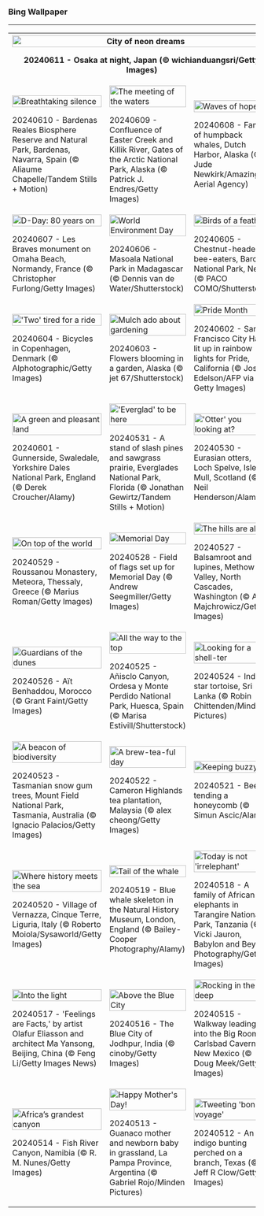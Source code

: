 <h3>
 Bing Wallpaper
</h3>
<hr/>
<table>
<tr>
<th colspan="3">
<img alt="City of neon dreams" src="https://www.bing.com/th?id=OHR.OsakaNight_EN-US7022302235_UHD.jpg&amp;rf=LaDigue_UHD.jpg&amp;pid=hp&amp;w=3840&amp;h=2160&amp;rs=1&amp;c=4" width="100%"/><p>20240611 - Osaka at night, Japan (© wichianduangsri/Getty Images)</p></th>
</tr>
<tr>
<td><img alt="Breathtaking silence" src="https://www.bing.com/th?id=OHR.BardenasBiosphere_EN-US6936891495_UHD.jpg&amp;rf=LaDigue_UHD.jpg&amp;pid=hp&amp;w=3840&amp;h=2160&amp;rs=1&amp;c=4" width="100%"/><p>20240610 - Bardenas Reales Biosphere Reserve and Natural Park, Bardenas, Navarra, Spain (© Aliaume Chapelle/Tandem Stills + Motion)</p></td>
<td><img alt="The meeting of the waters" src="https://www.bing.com/th?id=OHR.KillikRiverAlaska_EN-US6860539516_UHD.jpg&amp;rf=LaDigue_UHD.jpg&amp;pid=hp&amp;w=3840&amp;h=2160&amp;rs=1&amp;c=4" width="100%"/><p>20240609 - Confluence of Easter Creek and Killik River, Gates of the Arctic National Park, Alaska (© Patrick J. Endres/Getty Images)</p></td>
<td><img alt="Waves of hope" src="https://www.bing.com/th?id=OHR.HumpbackFamily_EN-US6789097648_UHD.jpg&amp;rf=LaDigue_UHD.jpg&amp;pid=hp&amp;w=3840&amp;h=2160&amp;rs=1&amp;c=4" width="100%"/><p>20240608 - Family of humpback whales, Dutch Harbor, Alaska (© Jude Newkirk/Amazing Aerial Agency)</p></td>
</tr>
<tr>
<td><img alt="D-Day: 80 years on" src="https://www.bing.com/th?id=OHR.LesBravesNormandy_EN-US6707866678_UHD.jpg&amp;rf=LaDigue_UHD.jpg&amp;pid=hp&amp;w=3840&amp;h=2160&amp;rs=1&amp;c=4" width="100%"/><p>20240607 - Les Braves monument on Omaha Beach, Normandy, France (© Christopher Furlong/Getty Images)</p></td>
<td><img alt="World Environment Day" src="https://www.bing.com/th?id=OHR.MadagascarRiver_EN-US6642458773_UHD.jpg&amp;rf=LaDigue_UHD.jpg&amp;pid=hp&amp;w=3840&amp;h=2160&amp;rs=1&amp;c=4" width="100%"/><p>20240606 - Masoala National Park in Madagascar (© Dennis van de Water/Shutterstock)</p></td>
<td><img alt="Birds of a feather" src="https://www.bing.com/th?id=OHR.ChestnutBeeEater_EN-US6538566329_UHD.jpg&amp;rf=LaDigue_UHD.jpg&amp;pid=hp&amp;w=3840&amp;h=2160&amp;rs=1&amp;c=4" width="100%"/><p>20240605 - Chestnut-headed bee-eaters, Bardia National Park, Nepal (© PACO COMO/Shutterstock)</p></td>
</tr>
<tr>
<td><img alt="'Two' tired for a ride" src="https://www.bing.com/th?id=OHR.CopenhagenBicycles_EN-US6431027482_UHD.jpg&amp;rf=LaDigue_UHD.jpg&amp;pid=hp&amp;w=3840&amp;h=2160&amp;rs=1&amp;c=4" width="100%"/><p>20240604 - Bicycles in Copenhagen, Denmark (© Alphotographic/Getty Images)</p></td>
<td><img alt="Mulch ado about gardening" src="https://www.bing.com/th?id=OHR.GardenWeek_EN-US6333815527_UHD.jpg&amp;rf=LaDigue_UHD.jpg&amp;pid=hp&amp;w=3840&amp;h=2160&amp;rs=1&amp;c=4" width="100%"/><p>20240603 - Flowers blooming in a garden, Alaska (© jet 67/Shutterstock)</p></td>
<td><img alt="Pride Month" src="https://www.bing.com/th?id=OHR.PrideMonthSF_EN-US6251373281_UHD.jpg&amp;rf=LaDigue_UHD.jpg&amp;pid=hp&amp;w=3840&amp;h=2160&amp;rs=1&amp;c=4" width="100%"/><p>20240602 - San Francisco City Hall lit up in rainbow lights for Pride, California (© Josh Edelson/AFP via Getty Images)</p></td>
</tr>
<tr>
<td><img alt="A green and pleasant land" src="https://www.bing.com/th?id=OHR.YorkshireDalesNP_EN-US6104560581_UHD.jpg&amp;rf=LaDigue_UHD.jpg&amp;pid=hp&amp;w=3840&amp;h=2160&amp;rs=1&amp;c=4" width="100%"/><p>20240601 - Gunnerside, Swaledale, Yorkshire Dales National Park, England (© Derek Croucher/Alamy)</p></td>
<td><img alt="'Everglad' to be here" src="https://www.bing.com/th?id=OHR.Everglades90th_EN-US5663293086_UHD.jpg&amp;rf=LaDigue_UHD.jpg&amp;pid=hp&amp;w=3840&amp;h=2160&amp;rs=1&amp;c=4" width="100%"/><p>20240531 - A stand of slash pines and sawgrass prairie, Everglades National Park, Florida (© Jonathan Gewirtz/Tandem Stills + Motion)</p></td>
<td><img alt="'Otter' you looking at?" src="https://www.bing.com/th?id=OHR.MullOtter_EN-US5451978021_UHD.jpg&amp;rf=LaDigue_UHD.jpg&amp;pid=hp&amp;w=3840&amp;h=2160&amp;rs=1&amp;c=4" width="100%"/><p>20240530 - Eurasian otters, Loch Spelve, Isle of Mull, Scotland (© Neil Henderson/Alamy)</p></td>
</tr>
<tr><td><img alt="On top of the world" src="https://www.bing.com/th?id=OHR.MeteoraMonastery_EN-US5286293282_UHD.jpg&amp;rf=LaDigue_UHD.jpg&amp;pid=hp&amp;w=3840&amp;h=2160&amp;rs=1&amp;c=4" width="100%"/><p>20240529 - Roussanou Monastery, Meteora, Thessaly, Greece (© Marius Roman/Getty Images)</p></td><td><img alt="Memorial Day" src="https://www.bing.com/th?id=OHR.MemorialFlags_EN-US5086740860_UHD.jpg&amp;rf=LaDigue_UHD.jpg&amp;pid=hp&amp;w=3840&amp;h=2160&amp;rs=1&amp;c=4" width="100%"/><p>20240528 - Field of flags set up for Memorial Day (© Andrew Seegmiller/Getty Images)</p></td><td><img alt="The hills are alive" src="https://www.bing.com/th?id=OHR.MethowWildflowers_EN-US4937353385_UHD.jpg&amp;rf=LaDigue_UHD.jpg&amp;pid=hp&amp;w=3840&amp;h=2160&amp;rs=1&amp;c=4" width="100%"/><p>20240527 - Balsamroot and lupines, Methow Valley, North Cascades, Washington (© Alan Majchrowicz/Getty Images)</p></td></tr><tr><td><img alt="Guardians of the dunes" src="https://www.bing.com/th?id=OHR.MoroccoBenhaddou_EN-US4848616753_UHD.jpg&amp;rf=LaDigue_UHD.jpg&amp;pid=hp&amp;w=3840&amp;h=2160&amp;rs=1&amp;c=4" width="100%"/><p>20240526 - Aït Benhaddou, Morocco (© Grant Faint/Getty Images)</p></td><td><img alt="All the way to the top" src="https://www.bing.com/th?id=OHR.OrdesaNationalPark_EN-US4779461538_UHD.jpg&amp;rf=LaDigue_UHD.jpg&amp;pid=hp&amp;w=3840&amp;h=2160&amp;rs=1&amp;c=4" width="100%"/><p>20240525 - Añisclo Canyon, Ordesa y Monte Perdido National Park, Huesca, Spain (© Marisa Estivill/Shutterstock)</p></td><td><img alt="Looking for a shell-ter" src="https://www.bing.com/th?id=OHR.IndianStarTortoise_EN-US4160827746_UHD.jpg&amp;rf=LaDigue_UHD.jpg&amp;pid=hp&amp;w=3840&amp;h=2160&amp;rs=1&amp;c=4" width="100%"/><p>20240524 - Indian star tortoise, Sri Lanka (© Robin Chittenden/Minden Pictures)</p></td></tr><tr><td><img alt="A beacon of biodiversity" src="https://www.bing.com/th?id=OHR.SnowGumTasmania_EN-US4058572259_UHD.jpg&amp;rf=LaDigue_UHD.jpg&amp;pid=hp&amp;w=3840&amp;h=2160&amp;rs=1&amp;c=4" width="100%"/><p>20240523 - Tasmanian snow gum trees, Mount Field National Park, Tasmania, Australia (© Ignacio Palacios/Getty Images)</p></td><td><img alt="A brew-tea-ful day" src="https://www.bing.com/th?id=OHR.MalaysiaTea_EN-US3322214623_UHD.jpg&amp;rf=LaDigue_UHD.jpg&amp;pid=hp&amp;w=3840&amp;h=2160&amp;rs=1&amp;c=4" width="100%"/><p>20240522 - Cameron Highlands tea plantation, Malaysia (© alex cheong/Getty Images)</p></td><td><img alt="Keeping buzzy" src="https://www.bing.com/th?id=OHR.HoneycombBee_EN-US2941694554_UHD.jpg&amp;rf=LaDigue_UHD.jpg&amp;pid=hp&amp;w=3840&amp;h=2160&amp;rs=1&amp;c=4" width="100%"/><p>20240521 - Bee tending a honeycomb (© Simun Ascic/Alamy)</p></td></tr><tr><td><img alt="Where history meets the sea" src="https://www.bing.com/th?id=OHR.VernazzaItaly_EN-US2643430613_UHD.jpg&amp;rf=LaDigue_UHD.jpg&amp;pid=hp&amp;w=3840&amp;h=2160&amp;rs=1&amp;c=4" width="100%"/><p>20240520 - Village of Vernazza, Cinque Terre, Liguria, Italy (© Roberto Moiola/Sysaworld/Getty Images)</p></td><td><img alt="Tail of the whale" src="https://www.bing.com/th?id=OHR.MuseumWhale_EN-US2412212162_UHD.jpg&amp;rf=LaDigue_UHD.jpg&amp;pid=hp&amp;w=3840&amp;h=2160&amp;rs=1&amp;c=4" width="100%"/><p>20240519 - Blue whale skeleton in the Natural History Museum, London, England (© Bailey-Cooper Photography/Alamy)</p></td><td><img alt="Today is not 'irrelephant'" src="https://www.bing.com/th?id=OHR.TarangireElephants_EN-US8865263185_UHD.jpg&amp;rf=LaDigue_UHD.jpg&amp;pid=hp&amp;w=3840&amp;h=2160&amp;rs=1&amp;c=4" width="100%"/><p>20240518 - A family of African elephants in Tarangire National Park, Tanzania (© Vicki Jauron, Babylon and Beyond Photography/Getty Images)</p></td></tr><tr><td><img alt="Into the light" src="https://www.bing.com/th?id=OHR.DayOfLight_EN-US1723401316_UHD.jpg&amp;rf=LaDigue_UHD.jpg&amp;pid=hp&amp;w=3840&amp;h=2160&amp;rs=1&amp;c=4" width="100%"/><p>20240517 - 'Feelings are Facts,' by artist Olafur Eliasson and architect Ma Yansong, Beijing, China (© Feng Li/Getty Images News)</p></td><td><img alt="Above the Blue City" src="https://www.bing.com/th?id=OHR.BlueCityIndia_EN-US1593809891_UHD.jpg&amp;rf=LaDigue_UHD.jpg&amp;pid=hp&amp;w=3840&amp;h=2160&amp;rs=1&amp;c=4" width="100%"/><p>20240516 - The Blue City of Jodhpur, India (© cinoby/Getty Images)</p></td><td><img alt="Rocking in the deep" src="https://www.bing.com/th?id=OHR.CarlsbadNP_EN-US2282243740_UHD.jpg&amp;rf=LaDigue_UHD.jpg&amp;pid=hp&amp;w=3840&amp;h=2160&amp;rs=1&amp;c=4" width="100%"/><p>20240515 - Walkway leading into the Big Room, Carlsbad Caverns, New Mexico (© Doug Meek/Getty Images)</p></td></tr><tr><td><img alt="Africa’s grandest canyon" src="https://www.bing.com/th?id=OHR.NamibiaCanyon_EN-US1337379319_UHD.jpg&amp;rf=LaDigue_UHD.jpg&amp;pid=hp&amp;w=3840&amp;h=2160&amp;rs=1&amp;c=4" width="100%"/><p>20240514 - Fish River Canyon, Namibia (© R. M. Nunes/Getty Images)</p></td><td><img alt="Happy Mother's Day!" src="https://www.bing.com/th?id=OHR.GuanacoMother_EN-US1023542218_UHD.jpg&amp;rf=LaDigue_UHD.jpg&amp;pid=hp&amp;w=3840&amp;h=2160&amp;rs=1&amp;c=4" width="100%"/><p>20240513 - Guanaco mother and newborn baby in grassland, La Pampa Province, Argentina (© Gabriel Rojo/Minden Pictures)</p></td><td><img alt="Tweeting 'bon voyage'" src="https://www.bing.com/th?id=OHR.TexasIndigoBunting_EN-US0916417036_UHD.jpg&amp;rf=LaDigue_UHD.jpg&amp;pid=hp&amp;w=3840&amp;h=2160&amp;rs=1&amp;c=4" width="100%"/><p>20240512 - An indigo bunting perched on a branch, Texas (© Jeff R Clow/Getty Images)</p></td></tr></table>
